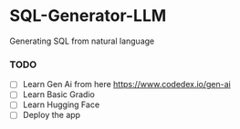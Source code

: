 # SQL-Generator-LLM
Generating SQL from natural language


### TODO

- [ ] Learn Gen Ai from here https://www.codedex.io/gen-ai
- [ ] Learn Basic Gradio
- [ ] Learn Hugging Face
- [ ] Deploy the app
